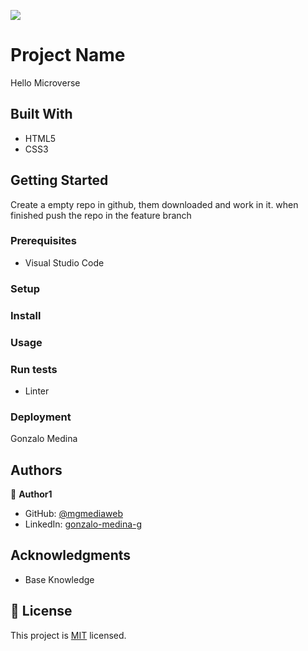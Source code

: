 ![](https://img.shields.io/badge/Microverse-blueviolet)

# Project Name

Hello Microverse

## Built With

- HTML5
- CSS3

## Getting Started

Create a empty repo in github, them downloaded and work in it. when finished push the repo in the feature branch

### Prerequisites

- Visual Studio Code

### Setup

### Install

### Usage

### Run tests

- Linter

### Deployment

Gonzalo Medina

## Authors

👤 **Author1**

- GitHub: [@mgmediaweb](https://github.com/mgmediaweb)
- LinkedIn: [gonzalo-medina-g](https://www.linkedin.com/in/gonzalo-medina-g/)

## Acknowledgments

- Base Knowledge

## 📝 License

This project is [MIT](./MIT.md) licensed.